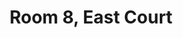 ---
basin: 'Yes'
cudn: true
floor: First
grade: 2
images:
- /room_database/images/ec/EC8_1.jpg
- /room_database/images/ec/EC8_2.jpg
- /room_database/images/ec/EC8_3.jpg
living_room: 'No'
location: East Court
name: '8'
network: Wired and Wireless
title: Room 8, East Court
---